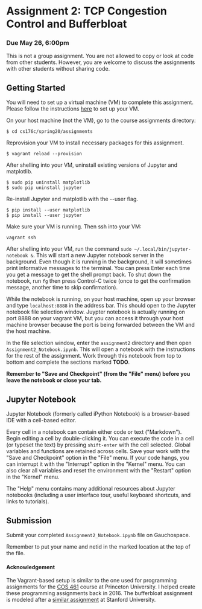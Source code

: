 # Assignment 2: TCP Congestion Control and Bufferbloat

### Due May 26, 6:00pm

This is not a group assignment. You are not allowed to copy or look at code
from other students. However, you are welcome to discuss the assignments with
other students without sharing code.

## Getting Started

You will need to set up a virtual machine (VM) to complete this assignment. Please follow the instructions [here](https://github.com/agupta13/cs176c-assignments/blob/master/spring20/assignment2/setup.md) to set up your VM.


On your host machine (not the VM), go to the course assignments directory:

```
$ cd cs176c/spring20/assignments
```

Reprovision your VM to install necessary packages for this assignment.

```
$ vagrant reload --provision
```

After shelling into your VM, uninstall existing versions of Jupyter and
matplotlib.

```
$ sudo pip uninstall matplotlib
$ sudo pip uninstall jupyter
```

Re-install Jupyter and matplotlib with the --user flag.

```
$ pip install --user matplotlib
$ pip install --user jupyter
```

Make sure your VM is running. Then ssh into your VM:

```
vagrant ssh
```

After shelling into your VM, run the command `sudo ~/.local/bin/jupyter-notebook &`. This will start a new Jupyter notebook server in the background. Even though it is
running in the background, it will sometimes print informative messages to the
terminal. You can press Enter each time you get a message to get the shell
prompt back. To shut down the notebook, run `fg` then press Control-C twice
(once to get the confirmation message, another time to skip confirmation).

While the notebook is running, on your host machine, open up your browser and
type `localhost:8888` in the address bar. This should open to the Jupyter
notebook file selection window.  Juypter notebook is actually running on port
8888 on your vagrant VM, but you can access it through your host machine
browser because the port is being forwarded between the VM and the host
machine.  

In the file selection window, enter the `assignment2` directory and then open
`Assignment2_Notebook.ipynb`. This will open a notebook with the instructions
for the rest of the assignment.  Work through this notebook from top to bottom
and complete the sections marked **TODO**.

**Remember to "Save and Checkpoint" (from the "File" menu) before you leave the
notebook or close your tab.**  

## Jupyter Notebook

Jupyter Notebook (formerly called iPython Notebook) is a browser-based IDE with
a cell-based editor.

Every cell in a notebook can contain either code or text ("Markdown"). Begin
editing a cell by double-clicking it. You can execute the code in a cell (or
typeset the text) by pressing `shift-enter` with the cell selected.  Global
variables and functions are retained across cells. Save your work with the
"Save and Checkpoint" option in the "File" menu. If your code hangs, you can
interrupt it with the "Interrupt" option in the "Kernel" menu.  You can also
clear all variables and reset the environment with the "Restart" option in the
"Kernel" menu.

The "Help" menu contains many additional resources about Jupyter notebooks
(including a user interface tour, useful keyboard shortcuts, and links to
tutorials).

## Submission

Submit your completed `Assignment2_Notebook.ipynb` file on Gauchospace.

Remember to put your name and netid in the marked location at the top of the file.


#### Acknowledgement
The Vagrant-based setup is similar to the one used for programming assignments for the [COS 461](https://www.cs.princeton.edu/courses/archive/spring16/cos461/) course at Princeton University. I helped create these programming assignments back in 2016.  The bufferbloat assignment is modeled after a [similar assignment](http://web.stanford.edu/class/cs244/pa1.html) at Stanford University.
